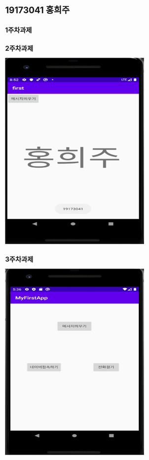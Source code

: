 # 19173041 홍희주

## 1주차과제


## 2주차과제
<img width="450" height="600" src="./png/2주차.png"></img>

## 3주차과제
<img width="450" height="600" src="./png/3주차.jpg"></img>
